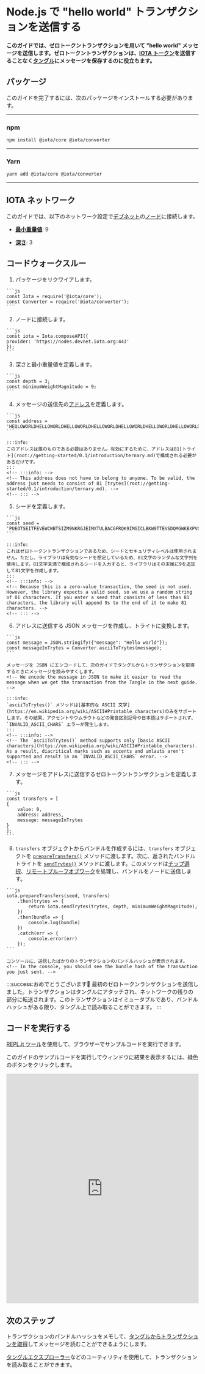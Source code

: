 # Node.js で "hello world" トランザクションを送信する
<!-- # Send a "hello world" transaction in Node.js -->

**このガイドでは、ゼロトークントランザクションを用いて "hello world" メッセージを送信します。ゼロトークントランザクションは、[IOTA トークン](root://getting-started/0.1/clients/token.md)を送信することなく[タングル](root://getting-started/0.1/network/the-tangle.md)にメッセージを保存するのに役立ちます。**
<!-- **In this guide, you send a "hello world" message in a zero-value transaction. These transactions are useful for storing messages on the [Tangle](root://getting-started/0.1/network/the-tangle.md) without having to send any [IOTA tokens](root://getting-started/0.1/clients/token.md).** -->

## パッケージ
<!-- ## Packages -->

このガイドを完了するには、次のパッケージをインストールする必要があります。
<!-- To complete this guide, you need to install the following packages: -->

--------------------
### npm
```bash
npm install @iota/core @iota/converter
```
---
### Yarn
```bash
yarn add @iota/core @iota/converter
```
--------------------

## IOTA ネットワーク
<!-- ## IOTA network -->

このガイドでは、以下のネットワーク設定で[デブネット](root://getting-started/0.1/network/iota-networks.md#devnet)の[ノード](root://getting-started/0.1/network/nodes.md)に接続します。
<!-- In this guide, we connect to a [node](root://getting-started/0.1/network/nodes.md) on the [Devnet](root://getting-started/0.1/network/iota-networks.md#devnet) with the following network settings: -->

- **[最小重量値](root://getting-started/0.1/network/minimum-weight-magnitude.md)**: 9
<!-- - **[Minimum weight magnitude](root://getting-started/0.1/network/minimum-weight-magnitude.md)**: 9 -->

- **[深さ](root://getting-started/0.1/transactions/depth.md)**: 3
<!-- - **[Depth](root://getting-started/0.1/transactions/depth.md)**: 3 -->

## コードウォークスルー
<!-- ## Code walkthrough -->

1. パッケージをリクワイアします。
  <!-- 1. Require the packages -->

    ```js
    const Iota = require('@iota/core');
    const Converter = require('@iota/converter');
    ```

2. ノードに接続します。
  <!-- 2. Connect to a node -->

    ```js
    const iota = Iota.composeAPI({
    provider: 'https://nodes.devnet.iota.org:443'
    });
    ```

3. 深さと最小重量値を定義します。
  <!-- 3. Define the depth and the minimum weight magnitude -->

    ```js
    const depth = 3;
    const minimumWeightMagnitude = 9;
    ```

4. メッセージの送信先の[アドレス](root://getting-started/0.1/clients/addresses.md)を定義します。
  <!-- 4. Define an [address](root://getting-started/0.1/clients/addresses.md) to which you want to send a message -->

    ```js
    const address =
    'HEQLOWORLDHELLOWORLDHELLOWORLDHELLOWORLDHELLOWORLDHELLOWORLDHELLOWORLDHELLOWOR99D';
    ```

    :::info:
    このアドレスは誰のものである必要はありません。有効にするために、アドレスは81[トライト](root://getting-started/0.1/introduction/ternary.md)で構成される必要があるだけです。
    :::
    <!-- :::info: -->
    <!-- This address does not have to belong to anyone. To be valid, the address just needs to consist of 81 [trytes](root://getting-started/0.1/introduction/ternary.md). -->
    <!-- ::: -->

5. シードを定義します。
  <!-- 5. Define a seed -->

    ```js
    const seed =
    'PUEOTSEITFEVEWCWBTSIZM9NKRGJEIMXTULBACGFRQK9IMGICLBKW9TTEVSDQMGWKBXPVCBMMCXWMNPDX';
    ```

    :::info:
    これはゼロトークントランザクションであるため、シードとセキュリティレベルは使用されません。ただし、ライブラリは有効なシードを想定しているため、81文字のランダムな文字列を使用します。81文字未満で構成されるシードを入力すると、ライブラリはその末尾に9を追加して81文字を作成します。
    :::
    <!-- :::info: -->
    <!-- Because this is a zero-value transaction, the seed is not used. However, the library expects a valid seed, so we use a random string of 81 characters. If you enter a seed that consists of less than 81 characters, the library will append 9s to the end of it to make 81 characters. -->
    <!-- ::: -->

6. アドレスに送信する JSON メッセージを作成し、トライトに変換します。
  <!-- 6. Create a JSON message that you want to send to the address and convert it to trytes -->

    ```js
    const message = JSON.stringify({"message": "Hello world"});
    const messageInTrytes = Converter.asciiToTrytes(message);
    ```

    メッセージを JSON にエンコードして、次のガイドでタングルからトランザクションを取得するときにメッセージを読みやすくします。
    <!-- We encode the message in JSON to make it easier to read the message when we get the transaction from the Tangle in the next guide. -->

    :::info:
    `asciiToTrytes()` メソッドは[基本的な ASCII 文字](https://en.wikipedia.org/wiki/ASCII#Printable_characters)のみをサポートします。その結果、アクセントやウムラウトなどの発音区別記号や日本語はサポートされず、`INVALID_ASCII_CHARS` エラーが発生します。
    :::
    <!-- :::info: -->
    <!-- The `asciiToTrytes()` method supports only [basic ASCII characters](https://en.wikipedia.org/wiki/ASCII#Printable_characters). As a result, diacritical marks such as accents and umlauts aren't supported and result in an `INVALID_ASCII_CHARS` error. -->
    <!-- ::: -->

7. メッセージをアドレスに送信するゼロトークントランザクションを定義します。
<!-- 7. Define a zero-value transaction that sends the message to the address -->

    ```js
    const transfers = [
    {
        value: 0,
        address: address,
        message: messageInTrytes
    }
    ];
    ```

8. `transfers` オブジェクトからバンドルを作成するには、`transfers` オブジェクトを [`prepareTransfers()`](https://github.com/iotaledger/iota.js/blob/next/api_reference.md#module_core.prepareTransfers) メソッドに渡します。次に、返されたバンドルトライトを [`sendTrytes()`](https://github.com/iotaledger/iota.js/blob/next/api_reference.md#module_core.sendTrytes) メソッドに渡します。このメソッドは[チップ選択](root://node-software/0.1/iri/concepts/tip-selection.md)、[リモートプルーフオブワーク](root://getting-started/0.1/transactions/proof-of-work.md)を処理し、バンドルをノードに送信します。
  <!-- 8. To create a bundle from your `transfers` object, pass it to the [`prepareTransfers()`](https://github.com/iotaledger/iota.js/blob/next/api_reference.md#module_core.prepareTransfers) method. Then, pass the returned bundle trytes to the [`sendTrytes()`](https://github.com/iotaledger/iota.js/blob/next/api_reference.md#module_core.sendTrytes) method, which handles [tip selection](root://node-software/0.1/iri/concepts/tip-selection.md), [remote proof of work](root://getting-started/0.1/transactions/proof-of-work.md), and sending the bundle to the node -->

    ```js
    iota.prepareTransfers(seed, transfers)
        .then(trytes => {
            return iota.sendTrytes(trytes, depth, minimumWeightMagnitude);
        })
        .then(bundle => {
            console.log(bundle)
        })
        .catch(err => {
            console.error(err)
        });
    ```

    コンソールに、送信したばかりのトランザクションのバンドルハッシュが表示されます。
    <!-- In the console, you should see the bundle hash of the transaction you just sent. -->

:::success:おめでとうございます:tada:
最初のゼロトークンランザクションを送信しました。トランザクションはタングルにアタッチされ、ネットワークの残りの部分に転送されます。このトランザクションはイミュータブルであり、バンドルハッシュがある限り、タングル上で読み取ることができます。
:::
<!-- :::success:Congratulations :tada: -->
<!-- You've just sent your first zero-value transaction. Your transaction is attached to the Tangle, and will be forwarded to the rest of the network. This transaction is now immutable, and as long as you have its bundle hash, you can read it on the Tangle. -->
<!-- ::: -->

## コードを実行する
<!-- ## Run the code -->

[REPL.it ツール](https://repl.it)を使用して、ブラウザーでサンプルコードを実行できます。
<!-- We use the [REPL.it tool](https://repl.it) to allow you to run sample code in the browser. -->

このガイドのサンプルコードを実行してウィンドウに結果を表示するには、緑色のボタンをクリックします。
<!-- Click the green button to run the sample code in this guide and see the results in the window. -->

<iframe height="600px" width="100%" src="https://repl.it/@jake91/Send-a-hello-world-transaction?lite=true" scrolling="no" frameborder="no" allowtransparency="true" allowfullscreen="true" sandbox="allow-forms allow-pointer-lock allow-popups allow-same-origin allow-scripts allow-modals"></iframe>

## 次のステップ
<!-- ## Next steps -->

トランザクションのバンドルハッシュをメモして、[タングルからトランザクションを取得](../js/read-transactions.md)してメッセージを読むことができるようにします。
<!-- Make a note of your transaction's bundle hash so you can [Get the transaction from the Tangle](../js/read-transactions.md) and read your message. -->

[タングルエクスプローラー](https://utils.iota.org)などのユーティリティを使用して、トランザクションを読み取ることができます。
<!-- You can also read your transaction, using a utility such as the [Tangle explorer](https://utils.iota.org). -->
